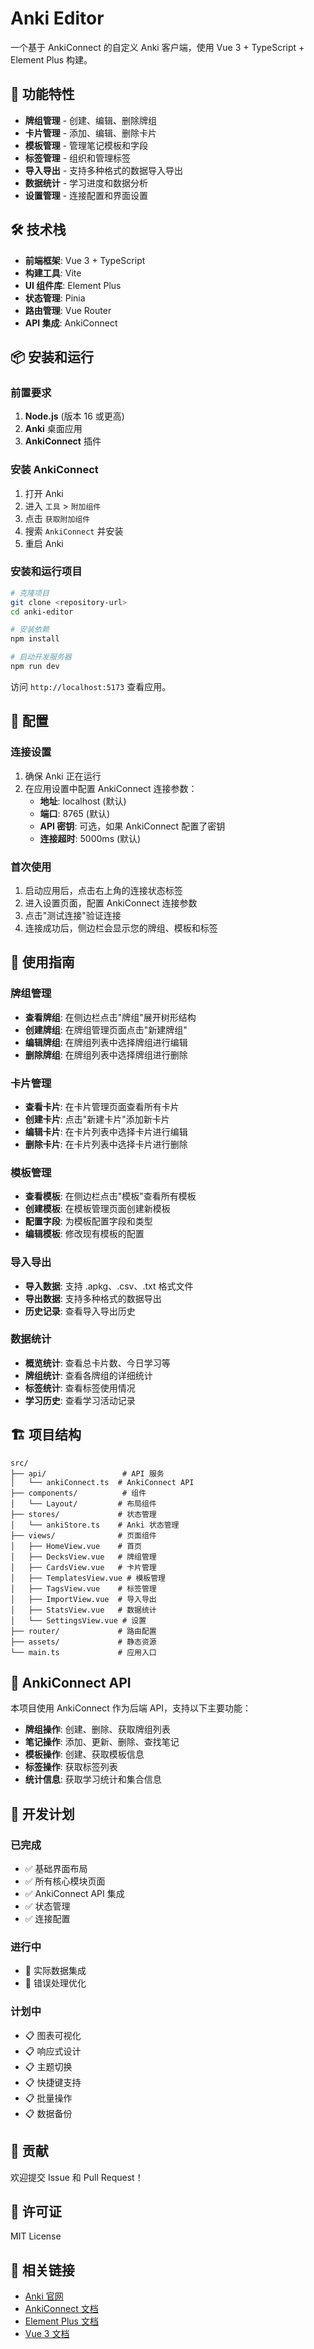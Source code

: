 # Anki Editor

一个基于 AnkiConnect 的自定义 Anki 客户端，使用 Vue 3 + TypeScript + Element Plus 构建。

## 🚀 功能特性

- **牌组管理** - 创建、编辑、删除牌组
- **卡片管理** - 添加、编辑、删除卡片
- **模板管理** - 管理笔记模板和字段
- **标签管理** - 组织和管理标签
- **导入导出** - 支持多种格式的数据导入导出
- **数据统计** - 学习进度和数据分析
- **设置管理** - 连接配置和界面设置

## 🛠️ 技术栈

- **前端框架**: Vue 3 + TypeScript
- **构建工具**: Vite
- **UI 组件库**: Element Plus
- **状态管理**: Pinia
- **路由管理**: Vue Router
- **API 集成**: AnkiConnect

## 📦 安装和运行

### 前置要求

1. **Node.js** (版本 16 或更高)
2. **Anki** 桌面应用
3. **AnkiConnect** 插件

### 安装 AnkiConnect

1. 打开 Anki
2. 进入 `工具` > `附加组件`
3. 点击 `获取附加组件`
4. 搜索 `AnkiConnect` 并安装
5. 重启 Anki

### 安装和运行项目

```bash
# 克隆项目
git clone <repository-url>
cd anki-editor

# 安装依赖
npm install

# 启动开发服务器
npm run dev
```

访问 `http://localhost:5173` 查看应用。

## 🔧 配置

### 连接设置

1. 确保 Anki 正在运行
2. 在应用设置中配置 AnkiConnect 连接参数：
   - **地址**: localhost (默认)
   - **端口**: 8765 (默认)
   - **API 密钥**: 可选，如果 AnkiConnect 配置了密钥
   - **连接超时**: 5000ms (默认)

### 首次使用

1. 启动应用后，点击右上角的连接状态标签
2. 进入设置页面，配置 AnkiConnect 连接参数
3. 点击"测试连接"验证连接
4. 连接成功后，侧边栏会显示您的牌组、模板和标签

## 📖 使用指南

### 牌组管理

- **查看牌组**: 在侧边栏点击"牌组"展开树形结构
- **创建牌组**: 在牌组管理页面点击"新建牌组"
- **编辑牌组**: 在牌组列表中选择牌组进行编辑
- **删除牌组**: 在牌组列表中选择牌组进行删除

### 卡片管理

- **查看卡片**: 在卡片管理页面查看所有卡片
- **创建卡片**: 点击"新建卡片"添加新卡片
- **编辑卡片**: 在卡片列表中选择卡片进行编辑
- **删除卡片**: 在卡片列表中选择卡片进行删除

### 模板管理

- **查看模板**: 在侧边栏点击"模板"查看所有模板
- **创建模板**: 在模板管理页面创建新模板
- **配置字段**: 为模板配置字段和类型
- **编辑模板**: 修改现有模板的配置

### 导入导出

- **导入数据**: 支持 .apkg、.csv、.txt 格式文件
- **导出数据**: 支持多种格式的数据导出
- **历史记录**: 查看导入导出历史

### 数据统计

- **概览统计**: 查看总卡片数、今日学习等
- **牌组统计**: 查看各牌组的详细统计
- **标签统计**: 查看标签使用情况
- **学习历史**: 查看学习活动记录

## 🏗️ 项目结构

```
src/
├── api/                 # API 服务
│   └── ankiConnect.ts  # AnkiConnect API
├── components/          # 组件
│   └── Layout/         # 布局组件
├── stores/             # 状态管理
│   └── ankiStore.ts    # Anki 状态管理
├── views/              # 页面组件
│   ├── HomeView.vue    # 首页
│   ├── DecksView.vue   # 牌组管理
│   ├── CardsView.vue   # 卡片管理
│   ├── TemplatesView.vue # 模板管理
│   ├── TagsView.vue    # 标签管理
│   ├── ImportView.vue  # 导入导出
│   ├── StatsView.vue   # 数据统计
│   └── SettingsView.vue # 设置
├── router/             # 路由配置
├── assets/             # 静态资源
└── main.ts             # 应用入口
```

## 🔌 AnkiConnect API

本项目使用 AnkiConnect 作为后端 API，支持以下主要功能：

- **牌组操作**: 创建、删除、获取牌组列表
- **笔记操作**: 添加、更新、删除、查找笔记
- **模板操作**: 创建、获取模板信息
- **标签操作**: 获取标签列表
- **统计信息**: 获取学习统计和集合信息

## 🚧 开发计划

### 已完成
- ✅ 基础界面布局
- ✅ 所有核心模块页面
- ✅ AnkiConnect API 集成
- ✅ 状态管理
- ✅ 连接配置

### 进行中
- 🔄 实际数据集成
- 🔄 错误处理优化

### 计划中
- 📋 图表可视化
- 📋 响应式设计
- 📋 主题切换
- 📋 快捷键支持
- 📋 批量操作
- 📋 数据备份

## 🤝 贡献

欢迎提交 Issue 和 Pull Request！

## 📄 许可证

MIT License

## 🔗 相关链接

- [Anki 官网](https://apps.ankiweb.net/)
- [AnkiConnect 文档](https://git.sr.ht/~foosoft/anki-connect/tree/master/item/README.md)
- [Element Plus 文档](https://element-plus.org/zh-CN/)
- [Vue 3 文档](https://vuejs.org/)
